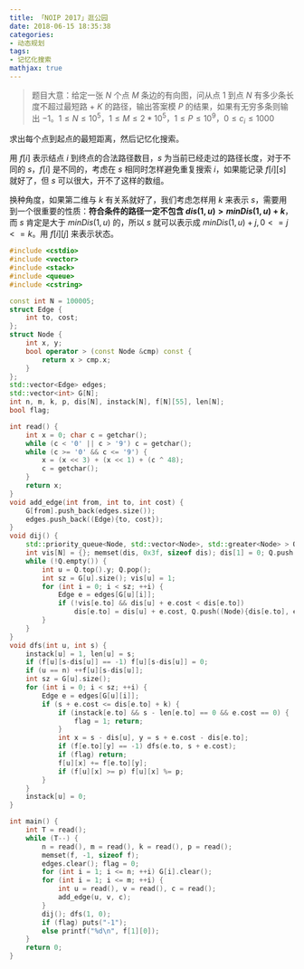 ```yaml
---
title: 「NOIP 2017」逛公园
date: 2018-06-15 18:35:38
categories:
- 动态规划
tags:
- 记忆化搜索
mathjax: true
---
```


> 题目大意：给定一张 $N$ 个点 $M$ 条边的有向图，问从点 $1$ 到点 $N$ 有多少条长度不超过最短路 + $K$ 的路径，输出答案模 $P$ 的结果，如果有无穷多条则输出 $-1$。$1≤N≤10^5，1≤M≤2*10^5，1≤P≤10^9，0≤c_i≤1000$

求出每个点到起点的最短距离，然后记忆化搜索。

用 $f[i]$ 表示结点 $i$ 到终点的合法路径数目，$s$ 为当前已经走过的路径长度，对于不同的 $s$，$f[i]$ 是不同的，考虑在 $s$ 相同时怎样避免重复搜索 $i$，如果能记录 $f[i][s]$ 就好了，但 $s$ 可以很大，开不了这样的数组。

换种角度，如果第二维与 $k$ 有关系就好了，我们考虑怎样用 $k$ 来表示 $s$，需要用到一个很重要的性质：**符合条件的路径一定不包含 $dis(1,u) > minDis(1, u) + k$**，而 $s$ 肯定是大于 $minDis(1,u)$ 的，所以 $s$ 就可以表示成 $minDis(1,u) + j, 0 <= j <= k$。用 $f[i][j]$ 来表示状态。

```c++
#include <cstdio>
#include <vector>
#include <stack>
#include <queue>
#include <cstring>

const int N = 100005;
struct Edge {
	int to, cost;
};
struct Node {
	int x, y;
	bool operator > (const Node &cmp) const {
		return x > cmp.x;
	}
};
std::vector<Edge> edges;
std::vector<int> G[N];
int n, m, k, p, dis[N], instack[N], f[N][55], len[N];
bool flag;

int read() {
	int x = 0; char c = getchar();
	while (c < '0' || c > '9') c = getchar();
	while (c >= '0' && c <= '9') {
		x = (x << 3) + (x << 1) + (c ^ 48);
		c = getchar();
	}
	return x;
}
void add_edge(int from, int to, int cost) {
	G[from].push_back(edges.size());
	edges.push_back((Edge){to, cost});
}
void dij() {
	std::priority_queue<Node, std::vector<Node>, std::greater<Node> > Q; 
	int vis[N] = {}; memset(dis, 0x3f, sizeof dis); dis[1] = 0; Q.push((Node){0, 1});
	while (!Q.empty()) {
		int u = Q.top().y; Q.pop();
		int sz = G[u].size(); vis[u] = 1;
		for (int i = 0; i < sz; ++i) {
			Edge e = edges[G[u][i]];
			if (!vis[e.to] && dis[u] + e.cost < dis[e.to])
				dis[e.to] = dis[u] + e.cost, Q.push((Node){dis[e.to], e.to});
		}
	}
}
void dfs(int u, int s) {
	instack[u] = 1, len[u] = s;
	if (f[u][s-dis[u]] == -1) f[u][s-dis[u]] = 0;
	if (u == n) ++f[u][s-dis[u]];
	int sz = G[u].size();
	for (int i = 0; i < sz; ++i) {
		Edge e = edges[G[u][i]];
		if (s + e.cost <= dis[e.to] + k) {
			if (instack[e.to] && s - len[e.to] == 0 && e.cost == 0) {
				flag = 1; return;
			}
			int x = s - dis[u], y = s + e.cost - dis[e.to];
			if (f[e.to][y] == -1) dfs(e.to, s + e.cost);
			if (flag) return;
			f[u][x] += f[e.to][y];
			if (f[u][x] >= p) f[u][x] %= p;
		}
	}
	instack[u] = 0;
}

int main() {
	int T = read();
	while (T--) {
		n = read(), m = read(), k = read(), p = read();
		memset(f, -1, sizeof f);
		edges.clear(); flag = 0;
		for (int i = 1; i <= n; ++i) G[i].clear();
		for (int i = 1; i <= m; ++i) {
			int u = read(), v = read(), c = read();
			add_edge(u, v, c);
		}
		dij(); dfs(1, 0);
		if (flag) puts("-1");
		else printf("%d\n", f[1][0]);
	}
	return 0;
}
```
